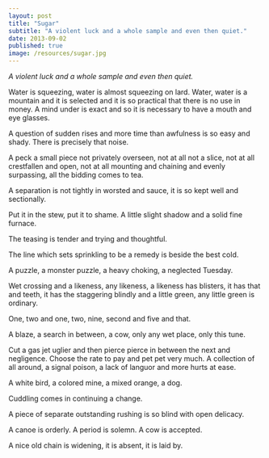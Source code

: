 ```yaml
---
layout: post
title: "Sugar"
subtitle: "A violent luck and a whole sample and even then quiet."
date: 2013-09-02
published: true
image: /resources/sugar.jpg
---
```


*A violent luck and a whole sample and even then quiet.*

Water is squeezing, water is almost squeezing on lard. Water, water is a mountain and it is selected and it is so practical that there is no use in money. A mind under is exact and so it is necessary to have a mouth and eye glasses. 

A question of sudden rises and more time than awfulness is so easy and shady. There is precisely that noise. 

A peck a small piece not privately overseen, not at all not a slice, not at all crestfallen and open, not at all mounting and chaining and evenly surpassing, all the bidding comes to tea. 

A separation is not tightly in worsted and sauce, it is so kept well and sectionally. 

Put it in the stew, put it to shame. A little slight shadow and a solid fine furnace. 

The teasing is tender and trying and thoughtful. 

The line which sets sprinkling to be a remedy is beside the best cold. 

A puzzle, a monster puzzle, a heavy choking, a neglected Tuesday. 

Wet crossing and a likeness, any likeness, a likeness has blisters, it has that and teeth, it has the staggering blindly and a little green, any little green is ordinary. 

One, two and one, two, nine, second and five and that.

A blaze, a search in between, a cow, only any wet place, only this tune. 

Cut a gas jet uglier and then pierce pierce in between the next and negligence. Choose the rate to pay and pet pet very much. A collection of all around, a signal poison, a lack of languor and more hurts at ease. 

A white bird, a colored mine, a mixed orange, a dog. 

Cuddling comes in continuing a change. 

A piece of separate outstanding rushing is so blind with open delicacy. 

A canoe is orderly. A period is solemn. A cow is accepted. 

A nice old chain is widening, it is absent, it is laid by. 
